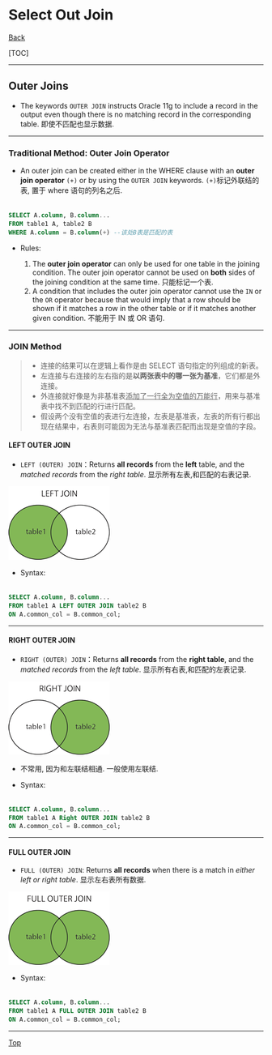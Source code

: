 # Select Out Join

[Back](../../index.md)

[TOC]

---

## Outer Joins

- The keywords `OUTER JOIN` instructs Oracle 11g to include a record in the output even though there is no matching record in the corresponding table. 即使不匹配也显示数据.

---

### Traditional Method: Outer Join Operator

- An outer join can be created either in the WHERE clause with an **outer join operator** `(+)` or by using the `OUTER JOIN` keywords. `(+)`标记外联结的表, 置于 where 语句的列名之后.
  <br>

```SQL

SELECT A.column, B.column...
FROM table1 A, table2 B
WHERE A.column = B.column(+) --该处B表是匹配的表

```

- Rules:

  1. The **outer join operator** can only be used for one table in the joining condition. The outer join operator cannot be used on **both** sides of the joining condition at the same time. 只能标记一个表.
     <br>
  2. A condition that includes the outer join operator cannot use the `IN` or the `OR` operator because that would imply that a row should be shown if it matches a row in the other table or if it matches another given condition. 不能用于 IN 或 OR 语句.
     <br>

---

### JOIN Method

> - 连接的结果可以在逻辑上看作是由 SELECT 语句指定的列组成的新表。
> - 左连接与右连接的左右指的是**以两张表中的哪一张为基准**，它们都是外连接。
> - 外连接就好像是为非基准表<u>添加了一行全为空值的万能行</u>，用来与基准表中找不到匹配的行进行匹配。
> - 假设两个没有空值的表进行左连接，左表是基准表，左表的所有行都出现在结果中，右表则可能因为无法与基准表匹配而出现是空值的字段。

#### LEFT OUTER JOIN

- `LEFT (OUTER) JOIN`：Returns **all records** from the **left** table, and the _matched records_ from the _right table_. 显示所有左表,和匹配的右表记录.

![left_join](../../pic/select/join_left_join.gif)

- Syntax:

```SQL

SELECT A.column, B.column...
FROM table1 A LEFT OUTER JOIN table2 B
ON A.common_col = B.common_col;

```

---

#### RIGHT OUTER JOIN

- `RIGHT (OUTER) JOIN`：Returns **all records** from the **right table**, and the _matched records_ from the _left table_. 显示所有右表,和匹配的左表记录.

![right_join](../../pic/select/join_right_join.gif)

- 不常用, 因为和左联结相通. 一般使用左联结.

- Syntax:

```SQL

SELECT A.column, B.column...
FROM table1 A Right OUTER JOIN table2 B
ON A.common_col = B.common_col;

```

---

#### FULL OUTER JOIN

- `FULL (OUTER) JOIN`: Returns **all records** when there is a match in _either left or right table_. 显示左右表所有数据.

![full_join](../../pic/select/join_full_join.gif)

- Syntax:

```SQL

SELECT A.column, B.column...
FROM table1 A FULL OUTER JOIN table2 B
ON A.common_col = B.common_col;

```

---

[Top](#select-out-join)
